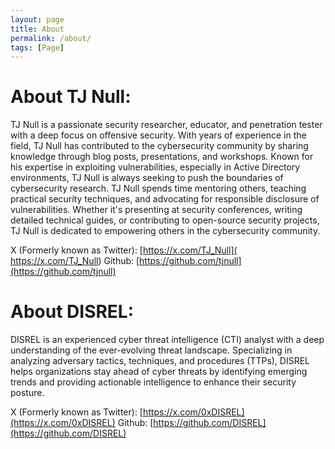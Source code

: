 ```yaml
---
layout: page
title: About
permalink: /about/
tags: [Page]
---
```


# About TJ Null:

TJ Null is a passionate security researcher, educator, and penetration tester with a deep focus on offensive security. With years of experience in the field, TJ Null has contributed to the cybersecurity community by sharing knowledge through blog posts, presentations, and workshops. Known for his expertise in exploiting vulnerabilities, especially in Active Directory environments, TJ Null is always seeking to push the boundaries of cybersecurity research. TJ Null spends time mentoring others, teaching practical security techniques, and advocating for responsible disclosure of vulnerabilities. Whether it's presenting at security conferences, writing detailed technical guides, or contributing to open-source security projects, TJ Null is dedicated to empowering others in the cybersecurity community.

X (Formerly known as Twitter): [https://x.com/TJ_Null]( https://x.com/TJ_Null)
Github: [https://github.com/tjnull](https://github.com/tjnull)


# About DISREL: 

DISREL is an experienced cyber threat intelligence (CTI) analyst with a deep understanding of the ever-evolving threat landscape. Specializing in analyzing adversary tactics, techniques, and procedures (TTPs), DISREL helps organizations stay ahead of cyber threats by identifying emerging trends and providing actionable intelligence to enhance their security posture.

X (Formerly known as Twitter): [https://x.com/0xDISREL](https://x.com/0xDISREL)
Github: [https://github.com/DISREL](https://github.com/DISREL)
